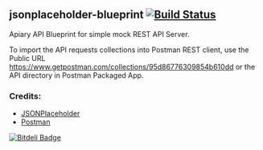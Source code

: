 ## jsonplaceholder-blueprint [![Build Status](https://travis-ci.org/gdumitrescu/jsonplaceholder-blueprint.svg?branch=master)](https://travis-ci.org/gdumitrescu/jsonplaceholder-blueprint)

Apiary API Blueprint for simple mock REST API Server. 

To import the API requests collections into Postman REST client, use the Public URL https://www.getpostman.com/collections/95d86776309854b610dd or the API directory in Postman Packaged App.

### Credits:

- [JSONPlaceholder](https://github.com/typicode/jsonplaceholder)
- [Postman](http://www.getpostman.com/)

[![Bitdeli Badge](https://d2weczhvl823v0.cloudfront.net/gdumitrescu/jsonplaceholder-blueprint/trend.png)](https://bitdeli.com/free "Bitdeli Badge")


